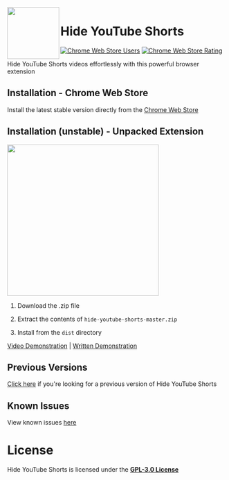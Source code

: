 <img width="120" height="120" align="left" style="float: left" src="https://i.imgur.com/GqVlqC1.png">

# Hide YouTube Shorts
[![Chrome Web Store Users](https://img.shields.io/chrome-web-store/users/aljlkinhomaaahfdojalfmimeidofpih?color=%233694ff&label=users&style=for-the-badge)](https://chrome.google.com/webstore/detail/hide-youtube-shorts/epgdblohfbmigelolmilnjhaoikmjdan)
[![Chrome Web Store Rating](https://img.shields.io/chrome-web-store/rating/aljlkinhomaaahfdojalfmimeidofpih?color=%239c61d4&style=for-the-badge)](https://chrome.google.com/webstore/detail/hide-youtube-shorts/epgdblohfbmigelolmilnjhaoikmjdan)

Hide YouTube Shorts videos effortlessly with this powerful browser extension

## Installation - Chrome Web Store
Install the latest stable version directly from the [Chrome Web Store](https://chrome.google.com/webstore/detail/aljlkinhomaaahfdojalfmimeidofpih)

## Installation (unstable) - Unpacked Extension
<img width=350 style="align: center" src="https://i.imgur.com/RBUP2pE.png">

1. Download the .zip file

2. Extract the contents of `hide-youtube-shorts-master.zip`

3. Install from the `dist` directory

[Video Demonstration](https://www.youtube.com/watch?v=hIRX1dpfqHc) | [Written Demonstration](https://developer.chrome.com/docs/extensions/mv3/getstarted/development-basics/#load-unpacked)

## Previous Versions
[Click here](https://github.com/ProbablyRaging/hide-youtube-shorts/releases) if you're looking for a previous version of Hide YouTube Shorts

## Known Issues
View known issues [here](https://github.com/ProbablyRaging/hide-youtube-shorts/issues/2)

# License
Hide YouTube Shorts is licensed under the **[GPL-3.0 License](./LICENSE)**